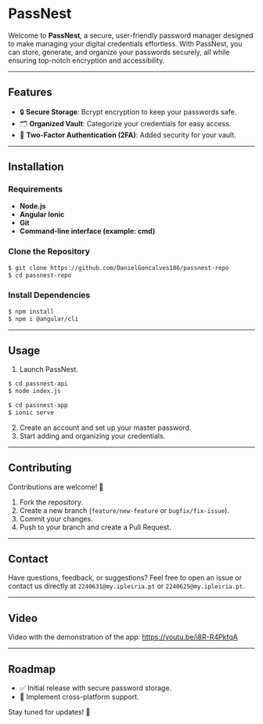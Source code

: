 # PassNest

Welcome to **PassNest**, a secure, user-friendly password manager designed to make managing your digital credentials effortless. With PassNest, you can store, generate, and organize your passwords securely, all while ensuring top-notch encryption and accessibility.

---

## Features

- 🔒 **Secure Storage**: Bcrypt encryption to keep your passwords safe.
- 🗂️ **Organized Vault**: Categorize your credentials for easy access.
- 🔐 **Two-Factor Authentication (2FA)**: Added security for your vault.

---

## Installation

### Requirements
- **Node.js**
- **Angular Ionic**
- **Git**
- **Command-line interface (example: cmd)**

### Clone the Repository
```bash
$ git clone https://github.com/DanielGoncalves186/passnest-repo
$ cd passnest-repo
```

### Install Dependencies
```bash
$ npm install
$ npm i @angular/cli
```

---

## Usage

1. Launch PassNest.
```bash
$ cd passnest-api
$ node index.js
```

```bash
$ cd passnest-app
$ ionic serve
```
2. Create an account and set up your master password.
3. Start adding and organizing your credentials.

---

## Contributing

Contributions are welcome! 🎉

1. Fork the repository.
2. Create a new branch (`feature/new-feature` or `bugfix/fix-issue`).
3. Commit your changes.
4. Push to your branch and create a Pull Request.

---

## Contact

Have questions, feedback, or suggestions? Feel free to open an issue or contact us directly at `2240631@my.ipleiria.pt` or `2240625@my.ipleiria.pt`.

---

## Video

Video with the demonstration of the app: https://youtu.be/i8R-R4PkfqA

---

## Roadmap

- ✅ Initial release with secure password storage.
- 🔄 Implement cross-platform support.

Stay tuned for updates! 🚀
